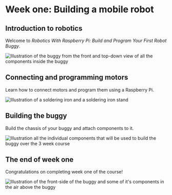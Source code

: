 [comment]: # (
Is this step open? Y/N
If so, short description of this step:
Related links:
Related files:
)

# Week one: Building a mobile robot

## Introduction to robotics

Welcome to *Robotics With Raspberry Pi: Build and Program Your First Robot Buggy*.

![Illustration of the buggy from the front and top-down view of all the components inside the buggy](https://rpf-futurelearn.s3-eu-west-1.amazonaws.com/Robotics+-+Robot+Buggy/Illustration/2-Intro_to_robotics.png)

## Connecting and programming motors

Learn how to connect motors and program them using a Raspberry Pi.

![Illustration of a soldering iron and a soldering iron stand](https://rpf-futurelearn.s3-eu-west-1.amazonaws.com/Robotics+-+Robot+Buggy/Illustration/3-Connecting_motors.png)

## Building the buggy

Build the chassis of your buggy and attach components to it.

![Illustration all the individual components that will be used to build the buggy over the 3 week course](https://rpf-futurelearn.s3-eu-west-1.amazonaws.com/Robotics+-+Robot+Buggy/Illustration/4-Building_buggy.png)

## The end of week one

Congratulations on completing week one of the course!

![Illustration of the front-side of the buggy and some of it's components in the air above the buggy](https://rpf-futurelearn.s3-eu-west-1.amazonaws.com/Robotics+-+Robot+Buggy/Illustration/5-End_week1.png)
